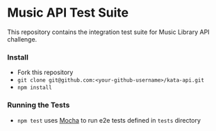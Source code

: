# Music API Test Suite

This repository contains the integration test suite for Music Library API challenge.

### Install
- Fork this repository
- `git clone git@github.com:<your-github-username>/kata-api.git`
- `npm install`

### Running the Tests
- `npm test` uses [Mocha](https://mochajs.org) to run e2e tests defined in `tests` directory

